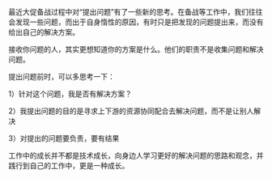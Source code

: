 最近大促备战过程中对“提出问题”有了一些新的思考。在备战等工作中，我们往往会发现一些问题，而出于自身惰性的原因，有时只是把发现的问题提出来，而没有给出自己的解决方案。

接收你问题的人，其实更想知道你的方案是什么。他们的职责不是收集问题和解决问题。

提出问题前时，可以多思考一下：

1）针对这个问题，我是否有解决方案？

2）我提出问题的目的是寻求上下游的资源协同配合去解决问题，而不是让别人解决

3）对提出的问题要负责，要有结果



工作中的成长并不都是技术成长，向身边人学习更好的解决问题的思路和观念，并践行到自己的工作中，更是一种成长。